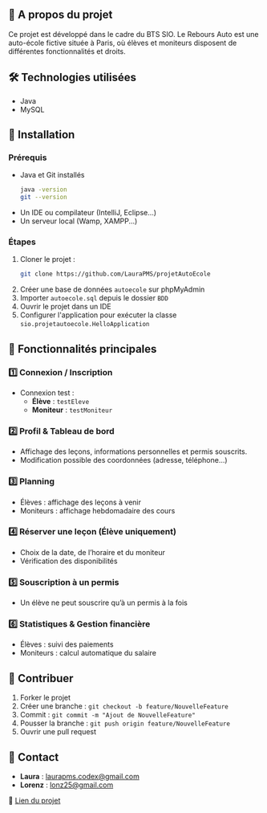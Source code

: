

## 📌 A propos du projet

Ce projet est développé dans le cadre du BTS SIO. Le Rebours Auto est une auto-école fictive située à Paris, où élèves et moniteurs disposent de différentes fonctionnalités et droits.

## 🛠️ Technologies utilisées

- Java
- MySQL

## 🚀 Installation

### Prérequis

- Java et Git installés
  ```bash
  java -version
  git --version
  ```
- Un IDE ou compilateur (IntelliJ, Eclipse...)
- Un serveur local (Wamp, XAMPP...)

### Étapes

1. Cloner le projet :
   ```bash
   git clone https://github.com/LauraPMS/projetAutoEcole
   ```
2. Créer une base de données `autoecole` sur phpMyAdmin
3. Importer `autoecole.sql` depuis le dossier `BDD`
4. Ouvrir le projet dans un IDE
5. Configurer l'application pour exécuter la classe `sio.projetautoecole.HelloApplication`

## 🎯 Fonctionnalités principales

### 1️⃣ Connexion / Inscription



- Connexion test :
  - **Élève** : `testEleve`
  - **Moniteur** : `testMoniteur`

### 2️⃣ Profil & Tableau de bord



- Affichage des leçons, informations personnelles et permis souscrits.
- Modification possible des coordonnées (adresse, téléphone...)

### 3️⃣ Planning



- Élèves : affichage des leçons à venir
- Moniteurs : affichage hebdomadaire des cours

### 4️⃣ Réserver une leçon (Élève uniquement)



- Choix de la date, de l’horaire et du moniteur
- Vérification des disponibilités

### 5️⃣ Souscription à un permis



- Un élève ne peut souscrire qu’à un permis à la fois

### 6️⃣ Statistiques & Gestion financière



- Élèves : suivi des paiements
- Moniteurs : calcul automatique du salaire

## 🤝 Contribuer

1. Forker le projet
2. Créer une branche : `git checkout -b feature/NouvelleFeature`
3. Commit : `git commit -m "Ajout de NouvelleFeature"`
4. Pousser la branche : `git push origin feature/NouvelleFeature`
5. Ouvrir une pull request

## 📩 Contact

- **Laura** : [laurapms.codex@gmail.com](mailto\:laurapms.codex@gmail.com)
- **Lorenz** : [lonz25@gmail.com](mailto\:lonz25@gmail.com)

🔗 [Lien du projet](https://github.com/LauraPMS/Auto-Ecole)

